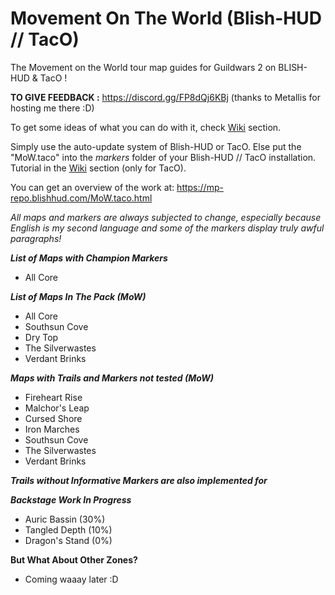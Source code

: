 # Movement On The World (Blish-HUD // TacO)
The Movement on the World tour map guides for Guildwars 2 on BLISH-HUD & TacO ! 

**TO GIVE FEEDBACK :** https://discord.gg/FP8dQj6KBj (thanks to Metallis for hosting me there :D)

To get some ideas of what you can do with it, check [Wiki](https://github.com/Sutcenes/MovementOnTheWorld_TacoSupport/wiki) section.

Simply use the auto-update system of Blish-HUD or TacO. Else put the "MoW.taco" into the *markers* folder of your Blish-HUD // TacO installation. Tutorial in the [Wiki](https://github.com/Sutcenes/MovementOnTheWorld_TacoSupport/wiki) section (only for TacO).

You can get an overview of the work at: https://mp-repo.blishhud.com/MoW.taco.html

*All maps and markers are always subjected to change, especially because English is my second language and some of the markers display truly awful paragraphs!*

___List of Maps with Champion Markers___
- All Core

___List of Maps In The Pack (MoW)___
- All Core
- Southsun Cove
- Dry Top
- The Silverwastes
- Verdant Brinks

___Maps with Trails and Markers not tested (MoW)___
- Fireheart Rise
- Malchor's Leap
- Cursed Shore
- Iron Marches
- Southsun Cove
- The Silverwastes
- Verdant Brinks

___Trails without Informative Markers are also implemented for___


___Backstage Work In Progress___
- Auric Bassin (30%)
- Tangled Depth (10%)
- Dragon's Stand (0%)

__But What About Other Zones?__
- Coming waaay later :D
